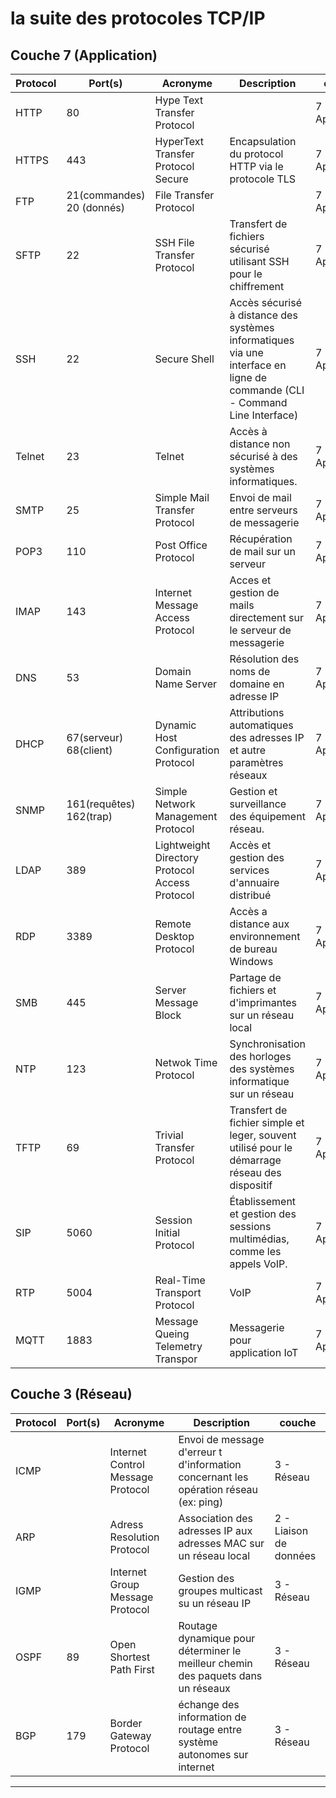 # la suite des protocoles TCP/IP

## Couche 7 (Application)

| Protocol | Port(s)                   | Acronyme                                       | Description                                                                                                                | couche          |
| -------- | ------------------------- | ---------------------------------------------- | -------------------------------------------------------------------------------------------------------------------------- | --------------- |
| HTTP     | 80                        | Hype Text Transfer Protocol                    |                                                                                                                            | 7 - Application |
| HTTPS    | 443                       | HyperText Transfer Protocol Secure             | Encapsulation du protocol HTTP via le protocole TLS                                                                        | 7 - Application |
| FTP      | 21(commandes) 20 (donnés) | File Transfer Protocol                         |                                                                                                                            | 7 - Application |
| SFTP     | 22                        | SSH File Transfer Protocol                     | Transfert de fichiers sécurisé utilisant SSH pour le chiffrement                                                           | 7 - Application |
| SSH      | 22                        | Secure Shell                                   | Accès sécurisé à distance des systèmes informatiques via une interface en ligne de commande (CLI - Command Line Interface) | 7 - Application |
| Telnet   | 23                        | Telnet                                         | Accès à distance non sécurisé à des systèmes informatiques.                                                                | 7 - Application |
| SMTP     | 25                        | Simple Mail Transfer Protocol                  | Envoi de mail entre serveurs de messagerie                                                                                 | 7 - Application |
| POP3     | 110                       | Post Office Protocol                           | Récupération de mail sur un serveur                                                                                        | 7 - Application |
| IMAP     | 143                       | Internet Message Access Protocol               | Acces et gestion de mails directement sur le serveur de messagerie                                                         | 7 - Application |
| DNS      | 53                        | Domain Name Server                             | Résolution des noms de domaine en adresse IP                                                                               | 7 - Application |
| DHCP     | 67(serveur) 68(client)    | Dynamic Host Configuration Protocol            | Attributions automatiques des adresses IP et autre paramètres réseaux                                                      | 7 - Application |
| SNMP     | 161(requêtes) 162(trap)   | Simple Network Management Protocol             | Gestion et surveillance des équipement réseau.                                                                             | 7 - Application |
| LDAP     | 389                       | Lightweight Directory Protocol Access Protocol | Accès et gestion des services d'annuaire distribué                                                                         | 7 - Application |
| RDP      | 3389                      | Remote Desktop Protocol                        | Accès a distance aux environnement de bureau Windows                                                                       | 7 - Application |
| SMB      | 445                       | Server Message Block                           | Partage de fichiers et d'imprimantes sur un réseau local                                                                   | 7 - Application |
| NTP      | 123                       | Netwok Time Protocol                           | Synchronisation des horloges des systèmes informatique sur un réseau                                                       | 7 - Application |
| TFTP     | 69                        | Trivial Transfer Protocol                      | Transfert de fichier simple et leger, souvent utilisé pour le démarrage réseau des dispositif                              | 7 - Application |
| SIP      | 5060                      | Session Initial Protocol                       | Établissement et gestion des sessions multimédias, comme les appels VoIP.                                                  | 7 - Application |
| RTP      | 5004                      | Real-Time Transport Protocol                   | VoIP                                                                                                                       | 7 - Application |
| MQTT     | 1883                      | Message Queing Telemetry Transpor              | Messagerie pour application IoT                                                                                            | 7 - Application |

## Couche 3 (Réseau)

| Protocol | Port(s) | Acronyme                          | Description                                                                          | couche                 |
| -------- | ------- | --------------------------------- | ------------------------------------------------------------------------------------ | ---------------------- |
| ICMP     |         | Internet Control Message Protocol | Envoi de message d'erreur t d'information concernant les opération réseau (ex: ping) | 3 - Réseau             |
| ARP      |         | Adress Resolution Protocol        | Association des adresses IP aux adresses MAC sur un réseau local                     | 2 - Liaison de données |
| IGMP     |         | Internet Group Message Protocol   | Gestion des groupes multicast su un réseau IP                                        | 3 - Réseau             |
| OSPF     | 89      | Open Shortest Path First          | Routage dynamique pour déterminer le meilleur chemin des paquets dans un réseaux     | 3 - Réseau             |
| BGP      | 179     | Border Gateway Protocol           | échange des information de routage entre système autonomes sur internet              | 3 - Réseau             |

---



